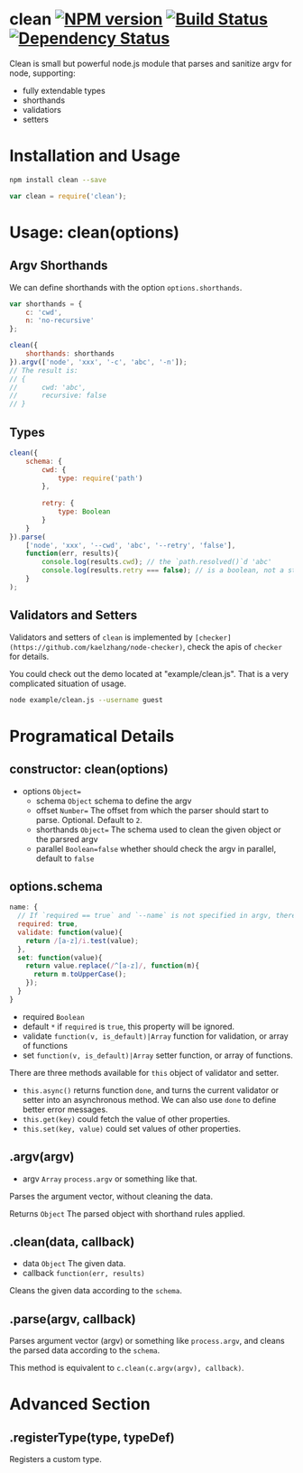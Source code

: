 # clean [![NPM version](https://badge.fury.io/js/clean.png)](http://badge.fury.io/js/clean) [![Build Status](https://travis-ci.org/kaelzhang/node-clean.png?branch=master)](https://travis-ci.org/kaelzhang/node-clean) [![Dependency Status](https://gemnasium.com/kaelzhang/node-clean.png)](https://gemnasium.com/kaelzhang/node-clean)

Clean is small but powerful node.js module that parses and sanitize argv for node, supporting:

- fully extendable types
- shorthands
- validatiors
- setters

# Installation and Usage

```sh
npm install clean --save
```

```js
var clean = require('clean');
```

# Usage: clean(options)

## Argv Shorthands

We can define shorthands with the option `options.shorthands`.

```js
var shorthands = {
	c: 'cwd',
	n: 'no-recursive'
};

clean({
	shorthands: shorthands
}).argv(['node', 'xxx', '-c', 'abc', '-n']);
// The result is:
// {
//		cwd: 'abc',
//		recursive: false
// }
```

## Types

```js
clean({
	schema: {
		cwd: {
			type: require('path')
		},
		
		retry: {
			type: Boolean
		}
	}
}).parse(
	['node', 'xxx', '--cwd', 'abc', '--retry', 'false'], 
	function(err, results){
		console.log(results.cwd); // the `path.resolved()`d 'abc'
		console.log(results.retry === false); // is a boolean, not a string
	}
);
```

## Validators and Setters

Validators and setters of `clean` is implemented by `[checker](https://github.com/kaelzhang/node-checker)`, check the apis of `checker` for details.

You could check out the demo located at "example/clean.js". That is a very complicated situation of usage.

```sh
node example/clean.js --username guest
```


# Programatical Details

## constructor: clean(options)

- options `Object=`
  - schema `Object` schema to define the argv
  - offset `Number=` The offset from which the parser should start to parse. Optional. Default to `2`.
  - shorthands `Object=` The schema used to clean the given object or the parsred argv
  - parallel `Boolean=false` whether should check the argv in parallel, default to `false`

## options.schema

```js
name: {
  // If `required == true` and `--name` is not specified in argv, there will be an error
  required: true,
  validate: function(value){
    return /[a-z]/i.test(value);
  },
  set: function(value){
    return value.replace(/^[a-z]/, function(m){
      return m.toUpperCase();
    });
  }
}
```

- required `Boolean` 
- default `*` if `required` is `true`, this property will be ignored.
- validate `function(v, is_default)|Array` function for validation, or array of functions
- set `function(v, is_default)|Array` setter function, or array of functions.

There are three methods available for `this` object of validator and setter.

- `this.async()` returns function `done`, and turns the current validator or setter into an asynchronous method. We can also use `done` to define better error messages.
- `this.get(key)` could fetch the value of other properties.
- `this.set(key, value)` could set values of other properties.

## .argv(argv)

- argv `Array` `process.argv` or something like that.

Parses the argument vector, without cleaning the data.

Returns `Object` The parsed object with shorthand rules applied.

## .clean(data, callback)

- data `Object` The given data.
- callback `function(err, results)`

Cleans the given data according to the `schema`.

## .parse(argv, callback)

Parses argument vector (argv) or something like `process.argv`, and cleans the parsed data according to the `schema`.

This method is equivalent to `c.clean(c.argv(argv), callback)`.

# Advanced Section

## .registerType(type, typeDef)

Registers a custom type.

